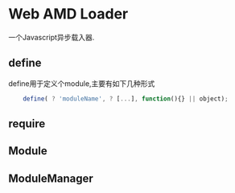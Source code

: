 # Web AMD Loader

一个Javascript异步载入器.

## define

define用于定义个module,主要有如下几种形式

```javascript
    define( ? 'moduleName', ? [...], function(){} || object);
```

## require

## Module

## ModuleManager